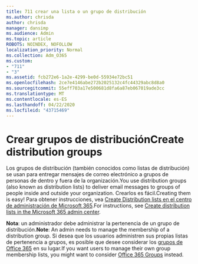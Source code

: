 ```yaml
---
title: 711 crear una lista o un grupo de distribución
ms.author: chrisda
author: chrisda
manager: dansimp
ms.audience: Admin
ms.topic: article
ROBOTS: NOINDEX, NOFOLLOW
localization_priority: Normal
ms.collection: Adm_O365
ms.custom:
- "711"
- "3"
ms.assetid: fcb272e6-1a2e-4299-be0d-55934e72bc51
ms.openlocfilehash: 2ce7e4146abe272b2025132c4fc44329abc8d8a0
ms.sourcegitcommit: 55eff703a17e500681d8fa6a87eb067019ade3cc
ms.translationtype: MT
ms.contentlocale: es-ES
ms.lasthandoff: 04/22/2020
ms.locfileid: "43715469"
---
```

# <a name="create-distribution-groups"></a><span data-ttu-id="d7db8-102">Crear grupos de distribución</span><span class="sxs-lookup"><span data-stu-id="d7db8-102">Create distribution groups</span></span>

<span data-ttu-id="d7db8-103">Los grupos de distribución (también conocidos como listas de distribución) se usan para entregar mensajes de correo electrónico a grupos de personas de dentro y fuera de la organización.</span><span class="sxs-lookup"><span data-stu-id="d7db8-103">You use distribution groups (also known as distribution lists) to deliver email messages to groups of people inside and outside your organization.</span></span> <span data-ttu-id="d7db8-104">Crearlos es fácil.</span><span class="sxs-lookup"><span data-stu-id="d7db8-104">Creating them is easy!</span></span> <span data-ttu-id="d7db8-105">Para obtener instrucciones, vea [Create Distribution lists en el centro de administración de Microsoft 365](https://docs.microsoft.com/office365/admin/setup/create-distribution-lists).</span><span class="sxs-lookup"><span data-stu-id="d7db8-105">For instructions, see [Create distribution lists in the Microsoft 365 admin center](https://docs.microsoft.com/office365/admin/setup/create-distribution-lists).</span></span>

<span data-ttu-id="d7db8-106">**Nota**: un administrador debe administrar la pertenencia de un grupo de distribución.</span><span class="sxs-lookup"><span data-stu-id="d7db8-106">**Note**: An admin needs to manage the membership of a distribution group.</span></span> <span data-ttu-id="d7db8-107">Si desea que los usuarios administren sus propias listas de pertenencia a grupos, es posible que desee considerar los [grupos de Office 365](https://support.office.com/article/b565caa1-5c40-40ef-9915-60fdb2d97fa2) en su lugar.</span><span class="sxs-lookup"><span data-stu-id="d7db8-107">If you want users to manage their own group membership lists, you might want to consider [Office 365 Groups](https://support.office.com/article/b565caa1-5c40-40ef-9915-60fdb2d97fa2) instead.</span></span>
